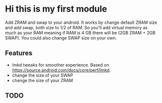 # Hi this is my first module
Add ZRAM and swap to your android. It works by change default ZRAM size and add swap, both size to 1/2 of RAM.
So you'll add virtual memory as much as your RAM meaning if RAM is 4 GB there will be (2GB ZRAM + 2GB SWAP).
You could also change SWAP size on your own.

## Features
  - lmkd tweaks for smoother experience. Based on https://source.android.com/docs/core/perf/lmkd.
  - change the size of your SWAP
  - change the size of your ZRAM

## TODO
